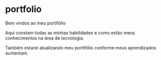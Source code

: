 # portfolio

Bem vindos ao meu portifólio

Aqui constam todas as minhas habilidades e como estão meus conhecimentos na área de tecnologia.

Também estarei atualizando meu portifólio conforme meus aprendizados aumentam.

